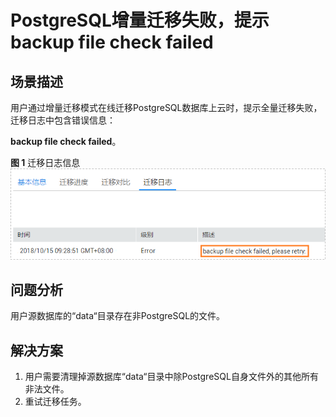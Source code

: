 # PostgreSQL增量迁移失败，提示backup file check failed<a name="drs_13_0007"></a>

## 场景描述<a name="section16405952587"></a>

用户通过增量迁移模式在线迁移PostgreSQL数据库上云时，提示全量迁移失败，迁移日志中包含错误信息：

**backup file check failed**。

**图 1**  迁移日志信息<a name="fig1137835618144"></a>  
![](figures/迁移日志信息.png "迁移日志信息")

## 问题分析<a name="section6943193912913"></a>

用户源数据库的“data“目录存在非PostgreSQL的文件。

## 解决方案<a name="section1816116413102"></a>

1.  用户需要清理掉源数据库“data“目录中除PostgreSQL自身文件外的其他所有非法文件。
2.  重试迁移任务。

